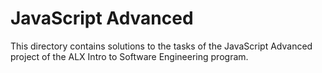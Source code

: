 # JavaScript Advanced
This directory contains solutions to the tasks of the JavaScript Advanced project of the ALX Intro to Software Engineering program.